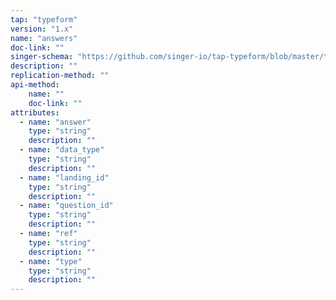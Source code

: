 ```yaml
---
tap: "typeform"
version: "1.x"
name: "answers"
doc-link: ""
singer-schema: "https://github.com/singer-io/tap-typeform/blob/master/tap_typeform/schemas/answers.json"
description: ""
replication-method: ""
api-method:
    name: ""
    doc-link: ""
attributes:
  - name: "answer"
    type: "string"
    description: ""
  - name: "data_type"
    type: "string"
    description: ""
  - name: "landing_id"
    type: "string"
    description: ""
  - name: "question_id"
    type: "string"
    description: ""
  - name: "ref"
    type: "string"
    description: ""
  - name: "type"
    type: "string"
    description: ""
---
```

